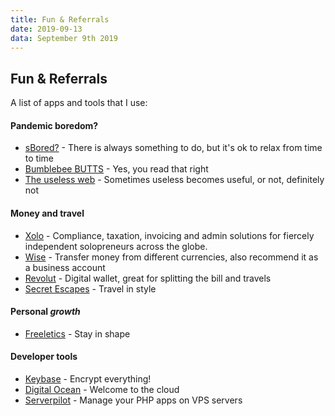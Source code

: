 ```yaml
---
title: Fun & Referrals
date: 2019-09-13
data: September 9th 2019
---
```


## Fun & Referrals


A list of apps and tools that I use:

#### Pandemic boredom?
- [sBored?](https://sbored.co/) - There is always something to do, but it's ok to relax from time to time
- [Bumblebee BUTTS](https://www.sadanduseless.com/bumblebutts-gallery/) - Yes, you read that right
- [The useless web](https://theuselessweb.com/) - Sometimes useless becomes useful, or not, definitely not

#### Money and travel
- [Xolo](www.xolo.io/ref/VLANAS) - Compliance, taxation, invoicing and admin solutions for fiercely independent solopreneurs across the globe.
- [Wise](https://wise.com/u/5b73f9) - Transfer money from different currencies, also recommend it as a business account
- [Revolut](https://revolut.com/r/vlad5z0f) - Digital wallet, great for splitting the bill and travels
- [Secret Escapes](http://www.secretescapes.com/r/5098hs) - Travel in style

#### Personal *growth*
- [Freeletics](https://www.freeletics.com/r/8962023) - Stay in shape

#### Developer tools
- [Keybase](https://keybase.io/inv/41fe1afe18) - Encrypt everything!
- [Digital Ocean](https://m.do.co/c/ca3bfcbd1872) - Welcome to the cloud
- [Serverpilot](https://www.serverpilot.io/?refcode=aa723af663b9) - Manage your PHP apps on VPS servers

